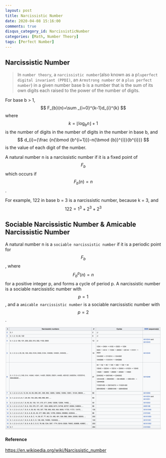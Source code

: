 ```yaml
---
layout: post
title: Narcissistic Number
date: 2020-04-08 15:16:00
comments: true
disqus_category_id: NarcissisticNumber
categories: [Math, Number Theory]
tags: [Perfect Number]
---
```


## Narcissistic Number

> In `number theory`, a `narcissistic number`(also known as a p`luperfect digital invariant (PPDI)`, an `Armstrong number` or a `plus perfect number`) in a given number base b is a number that is the sum of its own digits each raised to the power of the number of digits.

For base b > 1,
$$ F_{b}(n)=\sum _{i=0}^{k-1}d_{i}^{k} $$
where
$$ k=\lfloor \log _{b}{n}\rfloor +1 $$
is the number of digits in the number of digits in the number in base b, and
$$ d_{i}={\frac {n{\bmod {b^{i+1}}}-n{\bmod {b}}^{i}}{b^{i}}} $$
is the value of each digit of the number.

A natural number n is a narcissistic number if it is a fixed point of
$$ F_{b} $$
which occurs if
$$ F_{b}(n)=n $$.

For example, 122 in base b = 3 is a narcissistic number, because k = 3, and $$ 122=1^{3}+2^{3}+2^{3} $$

## Sociable Narcissistic Number & Amicable Narcissistic Number

A natural number n is a `sociable narcissistic number` if it is a periodic point for
$$ F_{b} $$, where
$$ F_{b}^{p}(n)=n $$ for a positive integer p, and forms a cycle of period p. A narcissistic number is a sociable narcissistic number with
$$ p = 1 $$, and a `amicable narcissistic number` is a sociable narcissistic number with $$ p=2 $$.

![narcissistic](/images/2020-04-08-Narcissistic-Number/narcissistic.png)

#### Reference

<https://en.wikipedia.org/wiki/Narcissistic_number>